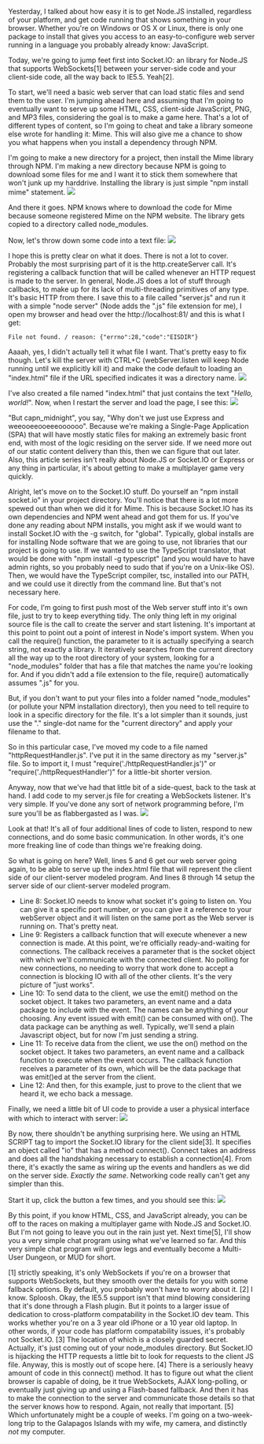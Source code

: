 Yesterday, I talked about how easy it is to get Node.JS installed, regardless of your platform, and get code running that shows something in your browser. Whether you're on Windows or OS X or Linux, there is only one package to install that gives you access to an easy-to-configure web server running in a language you probably already know: JavaScript.

Today, we're going to jump feet first into Socket.IO: an library for Node.JS that supports WebSockets[1] between your server-side code and your client-side code, all the way back to IE5.5. Yeah[2].

To start, we'll need a basic web server that can load static files and send them to the user. I'm jumping ahead here and assuming that I'm going to eventually want to serve up some HTML, CSS, client-side JavaScript, PNG, and MP3 files, considering the goal is to make a game here. That's a lot of different types of content, so I'm going to cheat and take a library someone else wrote for handling it: Mime. This will also give me a chance to show you what happens when you install a dependency through NPM.

I'm going to make a new directory for a project, then install the Mime library through NPM. I'm making a new directory because NPM is going to download some files for me and I want it to stick them somewhere that won't junk up my harddrive. Installing the library is just simple "npm install mime" statement.
<img src="node1.png">

And there it goes. NPM knows where to download the code for Mime because someone registered Mime on the NPM website. The library gets copied to a directory called node_modules.

Now, let's throw down some code into a text file:
<img src="node2.png">

I hope this is pretty clear on what it does. There is not a lot to cover. Probably the most surprising part of it is the http.createServer call. It's registering a callback function that will be called whenever an HTTP request is made to the server. In general, Node.JS does a lot of stuff through callbacks, to make up for its lack of multi-threading primitives of any type. It's basic HTTP from there. I save this to a file called "server.js" and run it with a simple "node server" (Node adds the ".js" file extension for me), I open my browser and head over the http://localhost:81/ and this is what I get:

````
File not found. / reason: {"errno":28,"code":"EISDIR"}
````

Aaaah, yes, I didn't actually tell it what file I want. That's pretty easy to fix though. Let's kill the server with CTRL+C (webServer.listen will keep Node running until we explicitly kill it) and make the code default to loading an "index.html" file if the URL specified indicates it was a directory name.
<img src="node3.png">

I've also created a file named "index.html" that just contains the text "<em>Hello, world!</em>". Now, when I restart the server and load the page, I see this:
<img src="node4.png">

"But capn_midnight", you say, "Why don't we just use Express and weeooeeooeeeoooooo". Because we're making a Single-Page Application (SPA) that will have mostly static files for making an extremely basic front end, with most of the logic residing on the server side. If we need more out of our static content delivery than this, then we can figure that out later. Also, this article series isn't really about Node.JS or Socket.IO or Express or any thing in particular, it's about getting to make a multiplayer game very quickly.

Alright, let's move on to the Socket.IO stuff. Do yourself an "npm install socket.io" in your project directory. You'll notice that there is a lot more spewed out than when we did it for Mime. This is because Socket.IO has its own dependencies and NPM went ahead and got them for us. If you've done any reading about NPM installs, you might ask if we would want to install Socket.IO with the -g switch, for "global". Typically, global installs are for installing Node software that we are going to use, not libraries that our project is going to use. If we wanted to use the TypeScript translator, that would be done with "npm install -g typescript" (and you would have to have admin rights, so you probably need to sudo that if you're on a Unix-like OS). Then, we would have the TypeScript compiler, tsc, installed into our PATH, and we could use it directly from the command line. But that's not necessary here.

For code, I'm going to first push most of the Web server stuff into it's own file, just to try to keep everything tidy. The only thing left in my original source file is the call to create the server and start listening. It's important at this point to point out a point of interest in Node's import system. When you call the require() function, the parameter to it is actually specifying a search string, not exactly a library. It iteratively searches from the current directory all the way up to the root directory of your system, looking for a "node_modules" folder that has a file that matches the name you're looking for. And if you didn't add a file extension to the file, require() automatically assumes ".js" for you.

But, if you don't want to put your files into a folder named "node_modules" (or pollute your NPM installation directory), then you need to tell require to look in a specific directory for the file. It's a lot simpler than it sounds, just use the "." single-dot name for the "current directory" and apply your filename to that.

So in this particular case, I've moved my code to a file named "httpRequestHandler.js". I've put it in the same directory as my "server.js" file. So to import it, I must "require('./httpRequestHandler.js')" or "require('./httpRequestHandler')" for a little-bit shorter version.

Anyway, now that we've had that little bit of a side-quest, back to the task at hand. I add code to my server.js file for creating a WebSockets listener. It's very simple. If you've done any sort of network programming before, I'm sure you'll be as flabbergasted as I was.
<img src="node5.png">

Look at that! It's all of four additional lines of code to listen, respond to new connections, and do some basic communication. In other words, it's one more freaking line of code than things we're freaking doing.

So what is going on here? Well, lines 5 and 6 get our web server going again, to be able to serve up the index.html file that will represent the client side of our client-server modeled program. And lines 8 through 14 setup the server side of our client-server modeled program.
* Line 8: Socket.IO needs to know what socket it's going to listen on. You can give it a specific port number, or you can give it a reference to your webServer object and it will listen on the same port as the Web server is running on. That's pretty neat.
* Line 9: Registers a callback function that will execute whenever a new connection is made. At this point, we're officially ready-and-waiting for connections. The callback receives a parameter that is the socket object with which we'll communicate with the connected client. No polling for new connections, no needing to worry that work done to accept a connection is blocking IO with all of the other clients. It's the very picture of "just works".
* Line 10: To send data to the client, we use the emit() method on the socket object. It takes two parameters, an event name and a data package to include with the event. The names can be anything of your choosing. Any event issued with emit() can be consumed with on(). The data package can be anything as well. Typically, we'll send a plain Javascript object, but for now I'm just sending a string.
* Line 11: To receive data from the client, we use the on() method on the socket object. It takes two parameters, an event name and a callback function to execute when the event occurs. The callback function receives a parameter of its own, which will be the data package that was emit()ed at the server from the client.
* Line 12: And then, for this example, just to prove to the client that we heard it, we echo back a message.

Finally, we need a little bit of UI code to provide a user a physical interface with which to interact with server:
<img src="node6.png">

By now, there shouldn't be anything surprising here. We using an HTML SCRIPT tag to import the Socket.IO library for the client side[3]. It specifies an object called "io" that has a method connect(). Connect takes an address and does all the handshaking necessary to establish a connection[4]. From there, it's exactly the same as wiring up the events and handlers as we did on the server side. *Exactly the same*. Networking code really can't get any simpler than this.

Start it up, click the button a few times, and you should see this:
<img src="node7.png">

By this point, if you know HTML, CSS, and JavaScript already, you can be off to the races on making a multiplayer game with Node.JS and Socket.IO. But I'm not going to leave you out in the rain just yet. Next time[5], I'll show you a very simple chat program using what we've learned so far. And this very simple chat program will grow legs and eventually become a Multi-User Dungeon, or MUD for short.


[1] strictly speaking, it's only WebSockets if you're on a browser that supports WebSockets, but they smooth over the details for you with some fallback options. By default, you probably won't have to worry about it.
[2] I know. Sploosh. Okay, the IE5.5 support isn't that mind blowing considering that it's done through a Flash plugin. But it points to a larger issue of dedication to cross-platform compatability in the Socket.IO dev team. This works whether you're on a 3 year old iPhone or a 10 year old laptop. In other words, if your code has platform compatability issues, it's probably not Socket.IO.
[3] The location of which is a closely guarded secret. Actually, it's just coming out of your node_modules directory. But Socket.IO is hijacking the HTTP requests a little bit to look for requests to the client JS file. Anyway, this is mostly out of scope here.
[4] There is a seriously heavy amount of code in this connect() method. It has to figure out what the client browser is capable of doing, be it true WebSockets, AJAX long-polling, or eventually just giving up and using a Flash-based fallback. And then it has to make the connection to the server and communicate those details so that the server knows how to respond. Again, not really that important.
[5] Which unfortunately might be a couple of weeks. I'm going on a two-week-long trip to the Galapagos Islands with my wife, my camera, and distinctly *not* my computer.